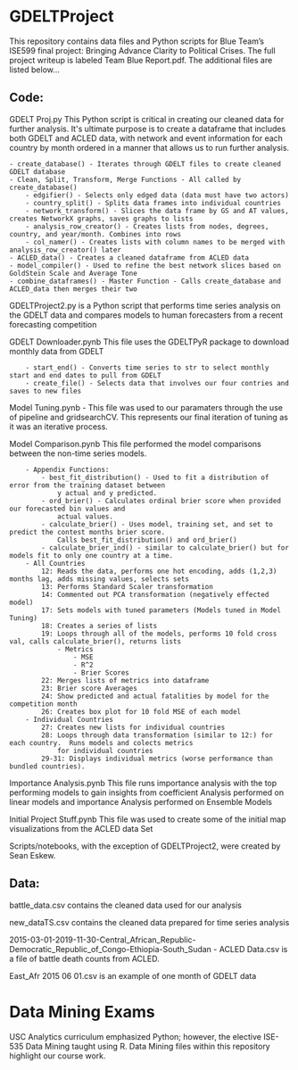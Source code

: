 # GDELTProject

This repository contains data files and Python scripts for Blue Team’s ISE599 final project: Bringing Advance Clarity to Political Crises.  The full project writeup is labeled Team Blue Report.pdf.  The additional files are listed below…

## Code:

GDELT Proj.py This Python script is critical in creating our cleaned data for further analysis.  It's ultimate purpose is to create a dataframe that includes both GDELT and ACLED data, with network and event information for each country by month ordered in a manner that allows us to run further analysis.

	- create_database() - Iterates through GDELT files to create cleaned GDELT database
	- Clean, Split, Transform, Merge Functions - All called by create_database()
		- edgifier() - Selects only edged data (data must have two actors)
		- country_split() - Splits data frames into individual countries
		- network_transform() - Slices the data frame by GS and AT values, creates NetworkX graphs, saves graphs to lists
		- analysis_row_creator() - Creates lists from nodes, degrees, country, and year/month. Combines into rows
		- col_namer() - Creates lists with column names to be merged with analysis_row_creator() later
	- ACLED_data() - Creates a cleaned dataframe from ACLED data
	- model_compiler() - Used to refine the best network slices based on GoldStein Scale and Average Tone
	- combine_dataframes() - Master Function - Calls create_database and ACLED_data then merges their two 

GDELTProject2.py is a Python script that performs time series analysis on the GDELT data and compares models to human forecasters from a recent forecasting competition

GDELT Downloader.pynb  This file uses the GDELTPyR package to download monthly data from GDELT
		
		- start_end() - Converts time series to str to select monthly start and end dates to pull from GDELT
		- create_file() - Selects data that involves our four contries and saves to new files

Model Tuning.pynb -
		This file was used to our paramaters through the use of pipeline and gridsearchCV.  This represents our
		final iteration of tuning as it was an iterative process.

Model Comparison.pynb  This file performed the model comparisons between the non-time series models.

		- Appendix Functions:
			- best_fit_distribution() - Used to fit a distribution of error from the training dataset between 
				y actual and y predicted.
			- ord_brier() - Calculates ordinal brier score when provided our forecasted bin values and 
				actual values.
			- calculate_brier() - Uses model, training set, and set to predict the contest months brier score. 
				Calls best_fit_distribution() and ord_brier()
			- calculate_brier_ind() - similar to calculate_brier() but for models fit to only one country at a time.
		- All Countries
			12: Reads the data, performs one hot encoding, adds (1,2,3) months lag, adds missing values, selects sets
			13: Performs Standard Scaler transformation
			14: Commented out PCA transformation (negatively effected model)
			17: Sets models with tuned parameters (Models tuned in Model Tuning)
			18: Creates a series of lists
			19: Loops through all of the models, performs 10 fold cross val, calls calculate_brier(), returns lists
				- Metrics
					- MSE
					- R^2
					- Brier Scores
			22: Merges lists of metrics into dataframe
			23: Brier score Averages
			24: Show predicted and actual fatalities by model for the competition month
			26: Creates box plot for 10 fold MSE of each model
 		- Individual Countries
			27: Creates new lists for individual countries
			28: Loops through data transformation (similar to 12:) for each country.  Runs models and colects metrics
				for individual countries
			29-31: Displays individual metrics (worse performance than bundled countries).

Importance Analysis.pynb This file runs importance analysis with the top performing models to gain insights from coefficient Analysis performed on linear models and importance Analysis performed on Ensemble Models

Initial Project Stuff.pynb  This file was used to create some of the initial map visualizations from the ACLED data Set

Scripts/notebooks, with the exception of GDELTProject2, were created by Sean Eskew.

## Data:

battle_data.csv contains the cleaned data used for our analysis

new_dataTS.csv contains the cleaned data prepared for time series analysis

2015-03-01-2019-11-30-Central_African_Republic-Democratic_Republic_of_Congo-Ethiopia-South_Sudan - ACLED Data.csv is a file of battle death counts from ACLED.

East_Afr 2015 06 01.csv is an example of one month of GDELT data


# Data Mining Exams

USC Analytics curriculum emphasized Python; however, the elective ISE-535 Data Mining taught using R.  Data Mining files within this repository highlight our course work.
